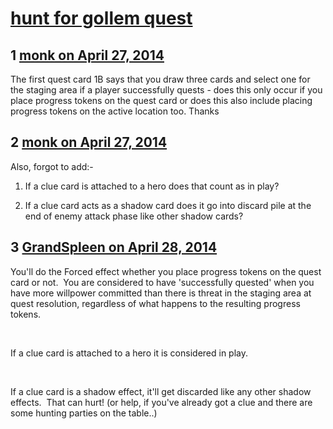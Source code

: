# [hunt for gollem quest](https://community.fantasyflightgames.com/topic/104935-hunt-for-gollem-quest/)

## 1 [monk on April 27, 2014](https://community.fantasyflightgames.com/topic/104935-hunt-for-gollem-quest/?do=findComment&comment=1064037)

The first quest card 1B says that you draw three cards and select one for the staging area if a player successfully quests - does this only occur if you place progress tokens on the quest card or does this also include placing progress tokens on the active location too. Thanks

## 2 [monk on April 27, 2014](https://community.fantasyflightgames.com/topic/104935-hunt-for-gollem-quest/?do=findComment&comment=1064055)

Also, forgot to add:-

1. If a clue card is attached to a hero does that count as in play?

2. If a clue card acts as a shadow card does it go into discard pile at the end of enemy attack phase like other shadow cards?

## 3 [GrandSpleen on April 28, 2014](https://community.fantasyflightgames.com/topic/104935-hunt-for-gollem-quest/?do=findComment&comment=1064146)

You'll do the Forced effect whether you place progress tokens on the quest card or not.  You are considered to have 'successfully quested' when you have more willpower committed than there is threat in the staging area at quest resolution, regardless of what happens to the resulting progress tokens.   

 

If a clue card is attached to a hero it is considered in play.

 

If a clue card is a shadow effect, it'll get discarded like any other shadow effects.  That can hurt! (or help, if you've already got a clue and there are some hunting parties on the table..)


